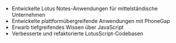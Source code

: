 - Entwickelte Lotus Notes-Anwendungen für mittelständische Unternehmen
- Entwickelte plattformübergreifende Anwendungen mit PhoneGap
- Erwarb tiefgreifendes Wissen über JavaScript
- Verbesserte und refaktorierte LotusScript-Codebasen
